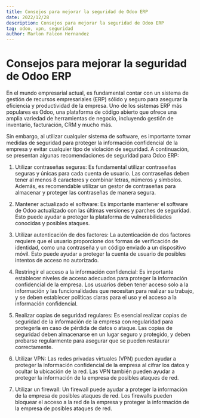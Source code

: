 ```yaml
---
title: Consejos para mejorar la seguridad de Odoo ERP
date: 2022/12/28
description: Consejos para mejorar la seguridad de Odoo ERP
tag: odoo, vpn, seguridad
author: Marlon Falcon Hernandez
---
```


# Consejos para mejorar la seguridad de Odoo ERP

En el mundo empresarial actual, es fundamental contar con un sistema de gestión de recursos empresariales (ERP) sólido y seguro para asegurar la eficiencia y productividad de la empresa. Uno de los sistemas ERP más populares es Odoo, una plataforma de código abierto que ofrece una amplia variedad de herramientas de negocio, incluyendo gestión de inventario, facturación, CRM y mucho más.

Sin embargo, al utilizar cualquier sistema de software, es importante tomar medidas de seguridad para proteger la información confidencial de la empresa y evitar cualquier tipo de violación de seguridad. A continuación, se presentan algunas recomendaciones de seguridad para Odoo ERP:

1. Utilizar contraseñas seguras: Es fundamental utilizar contraseñas seguras y únicas para cada cuenta de usuario. Las contraseñas deben tener al menos 8 caracteres y combinar letras, números y símbolos. Además, es recomendable utilizar un gestor de contraseñas para almacenar y proteger las contraseñas de manera segura.

2. Mantener actualizado el software: Es importante mantener el software de Odoo actualizado con las últimas versiones y parches de seguridad. Esto puede ayudar a proteger la plataforma de vulnerabilidades conocidas y posibles ataques.

3. Utilizar autenticación de dos factores: La autenticación de dos factores requiere que el usuario proporcione dos formas de verificación de identidad, como una contraseña y un código enviado a un dispositivo móvil. Esto puede ayudar a proteger la cuenta de usuario de posibles intentos de acceso no autorizado.

4. Restringir el acceso a la información confidencial: Es importante establecer niveles de acceso adecuados para proteger la información confidencial de la empresa. Los usuarios deben tener acceso solo a la información y las funcionalidades que necesitan para realizar su trabajo, y se deben establecer políticas claras para el uso y el acceso a la información confidencial.

5. Realizar copias de seguridad regulares: Es esencial realizar copias de seguridad de la información de la empresa con regularidad para protegerla en caso de pérdida de datos o ataque. Las copias de seguridad deben almacenarse en un lugar seguro y protegido, y deben probarse regularmente para asegurar que se pueden restaurar correctamente.

6. Utilizar VPN: Las redes privadas virtuales (VPN) pueden ayudar a proteger la información confidencial de la empresa al cifrar los datos y ocultar la ubicación de la red. Las VPN también pueden ayudar a proteger la información de la empresa de posibles ataques de red.

7. Utilizar un firewall: Un firewall puede ayudar a proteger la información de la empresa de posibles ataques de red. Los firewalls pueden bloquear el acceso a la red de la empresa y proteger la información de la empresa de posibles ataques de red.